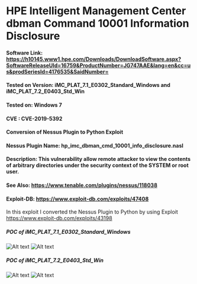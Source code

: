 # HPE Intelligent Management Center dbman Command 10001 Information Disclosure

#### Software Link: https://h10145.www1.hpe.com/Downloads/DownloadSoftware.aspx?SoftwareReleaseUId=16759&ProductNumber=JG747AAE&lang=en&cc=us&prodSeriesId=4176535&SaidNumber=
#### Tested on Version: iMC_PLAT_7.1_E0302_Standard_Windows and iMC_PLAT_7.2_E0403_Std_Win
#### Tested on: Windows 7
#### CVE : CVE-2019-5392
#### Conversion of Nessus Plugin to Python Exploit
#### Nessus Plugin Name: hp_imc_dbman_cmd_10001_info_disclosure.nasl
#### Description: This vulnerability allow remote attacker to view the contents of arbitrary directories under the security context of the SYSTEM or root user.
#### See Also: https://www.tenable.com/plugins/nessus/118038

#### Exploit-DB: https://www.exploit-db.com/exploits/47408

In this exploit I converted the Nessus Plugin to Python by using Exploit https://www.exploit-db.com/exploits/43198

##### POC of iMC_PLAT_7.1_E0302_Standard_Windows

![Alt text](https://raw.githubusercontent.com/crazywifi/HPE-Intelligent-Management-Center-dbman-Command-10001-Information-Disclosure/master/1.PNG)
![Alt text](https://raw.githubusercontent.com/crazywifi/HPE-Intelligent-Management-Center-dbman-Command-10001-Information-Disclosure/master/2.PNG)

##### POC of iMC_PLAT_7.2_E0403_Std_Win

![Alt text](https://raw.githubusercontent.com/crazywifi/HPE-Intelligent-Management-Center-dbman-Command-10001-Information-Disclosure/master/3.PNG)
![Alt text](https://raw.githubusercontent.com/crazywifi/HPE-Intelligent-Management-Center-dbman-Command-10001-Information-Disclosure/master/4.PNG)

 
